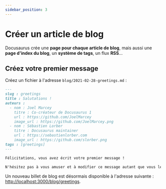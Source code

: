 ```yaml
---
sidebar_position: 3
---
```


# Créer un article de blog

Docusaurus crée une **page pour chaque article de blog**, mais aussi une **page d'index du blog**, un **système de tags**, un flux **RSS**...

## Créez votre premier message

Créez un fichier à l'adresse `blog/2021-02-28-greetings.md` :

```md title="blog/2021-02-28-greetings.md"
---
slug : greetings
title : Salutations !
auteurs :
  - nom : Joel Marcey
    titre : Co-créateur de Docusaurus 1
    url : https://github.com/JoelMarcey
    image_url : https://github.com/JoelMarcey.png
  - nom : Sébastien Lorber
    titre : Docusaurus maintainer
    url : https://sebastienlorber.com
    image_url : https://github.com/slorber.png
tags : [greetings]
---

Félicitations, vous avez écrit votre premier message !

N'hésitez pas à vous amuser et à modifier ce message autant que vous le souhaitez.
```

Un nouveau billet de blog est désormais disponible à l'adresse suivante : [http://localhost:3000/blog/greetings](http://localhost:3000/blog/greetings).
